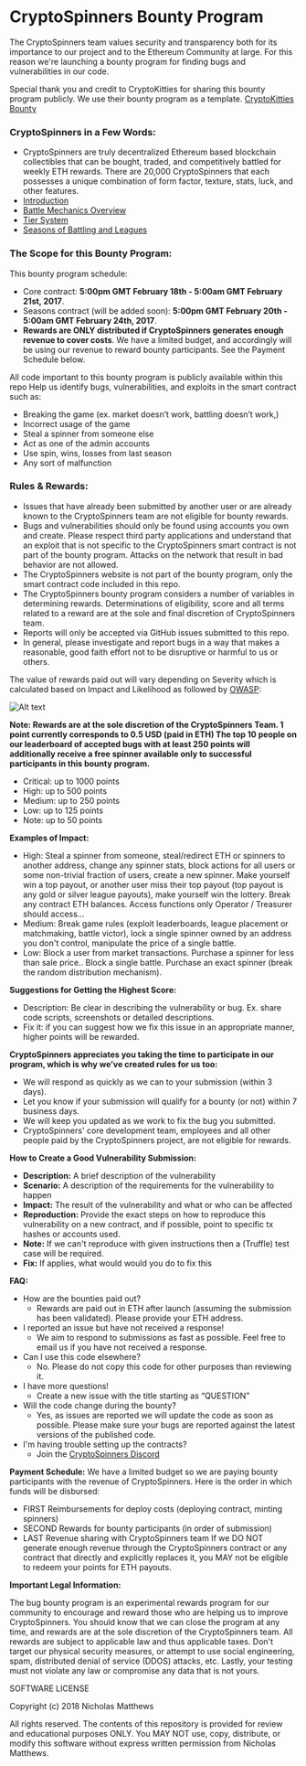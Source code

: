 # CryptoSpinners Bounty Program
The CryptoSpinners team values security and transparency both for its importance to our project and to the Ethereum Community at large. For this reason we're launching a bounty program for finding bugs and vulnerabilities in our code.

Special thank you and credit to CryptoKitties for sharing this bounty program publicly. We use their bounty program as a template. [CryptoKitties Bounty](https://github.com/axiomzen/cryptokitties-bounty)

### CryptoSpinners in a Few Words:

- CryptoSpinners are truly decentralized Ethereum based blockchain collectibles that can be bought, traded, and competitively battled for weekly ETH rewards. There are 20,000 CryptoSpinners that each possesses a unique combination of form factor, texture, stats, luck, and other features.
- [Introduction](https://medium.com/@cryptospinners.io/introducing-cryptospinners-collect-trade-and-battle-fidget-spinners-on-the-ethereum-network-2fd8315665f3)
- [Battle Mechanics Overview](https://medium.com/@cryptospinners.io/cryptospinners-battle-mechanics-explained-5d85d7a0163f)
- [Tier System](https://medium.com/@cryptospinners.io/cryptospinners-tier-system-explained-71c149d34493)
- [Seasons of Battling and Leagues](https://medium.com/@cryptospinners.io/cryptospinners-leagues-leaderboards-and-payouts-explained-c7912aa128e4)

### The Scope for this Bounty Program:

This bounty program schedule:
- Core contract: <b>5:00pm GMT February 18th - 5:00am GMT February 21st, 2017</b>.
- Seasons contract (will be added soon): <b>5:00pm GMT February 20th - 5:00am GMT February 24th, 2017</b>.
- **Rewards are ONLY distributed if CryptoSpinners generates enough revenue to cover costs**. We have a limited budget, and accordingly will be using our revenue to reward bounty participants. See the Payment Schedule below.

All code important to this bounty program is publicly available within this repo
Help us identify bugs, vulnerabilities, and exploits in the smart contract such as:
- Breaking the game (ex. market doesn’t work, battling doesn’t work,)
- Incorrect usage of the game
- Steal a spinner from someone else
- Act as one of the admin accounts
- Use spin, wins, losses from last season
- Any sort of malfunction

### Rules & Rewards:

- Issues that have already been submitted by another user or are already known to the CryptoSpinners team are not eligible for bounty rewards.
- Bugs and vulnerabilities should only be found using accounts you own and create. Please respect third party applications and understand that an exploit that is not specific to the CryptoSpinners smart contract is not part of the bounty program. Attacks on the network that result in bad behavior are not allowed.
- The CryptoSpinners website is not part of the bounty program, only the smart contract code included in this repo.
- The CryptoSpinners bounty program considers a number of variables in determining rewards. Determinations of eligibility, score and all terms related to a reward are at the sole and final discretion of CryptoSpinners team.
- Reports will only be accepted via GitHub issues submitted to this repo.
- In general, please investigate and report bugs in a way that makes a reasonable, good faith effort not to be disruptive or harmful to us or others.

The value of rewards paid out will vary depending on Severity which is calculated based on Impact and Likelihood as followed by  [OWASP](https://www.owasp.org/index.php/OWASP_Risk_Rating_Methodology):

![Alt text](https://github.com/axiomzen/cryptokitties-bounty/blob/master/owasp_w600.png)

<b>Note: Rewards are at the sole discretion of the CryptoSpinners Team. 1 point currently corresponds to 0.5 USD (paid in ETH) The top 10 people on our leaderboard of accepted bugs with at least 250 points will additionally receive a free spinner available only to successful participants in this bounty program.</b>

- Critical: up to 1000 points
- High: up to 500 points
- Medium: up to 250 points
- Low: up to 125 points
- Note: up to 50 points

<b> Examples of Impact: </b>
- High: Steal a spinner from someone, steal/redirect ETH or spinners to another address, change any spinner stats, block actions for all users or some non-trivial fraction of users, create a new spinner. Make yourself win a top payout, or another user miss their top payout (top payout is any gold or silver league payouts), make yourself win the lottery. Break any contract ETH balances. Access functions only Operator / Treasurer should access...
- Medium: Break game rules (exploit leaderboards, league placement or matchmaking, battle victor), lock a single spinner owned by an address you don't control, manipulate the price of a single battle.
- Low: Block a user from market transactions. Purchase a spinner for less than sale price.. Block a single battle. Purchase an exact spinner (break the random distribution mechanism).

<b>Suggestions for Getting the Highest Score:</b>
- Description: Be clear in describing the vulnerability or bug. Ex. share code scripts, screenshots or detailed descriptions.
- Fix it: if you can suggest how we fix this issue in an appropriate manner, higher points will be rewarded.

<b>CryptoSpinners appreciates you taking the time to participate in our program, which is why we’ve created rules for us too:</b>  
- We will respond as quickly as we can to your submission (within 3 days).
- Let you know if your submission will qualify for a bounty (or not) within 7 business days.
- We will keep you updated as we work to fix the bug you submitted.
- CryptoSpinners' core development team, employees and all other people paid by the CryptoSpinners project, are not eligible for rewards.

<b>How to Create a Good Vulnerability Submission:</b>
- <b>Description:</b> A brief description of the vulnerability
- <b>Scenario:</b> A description of the requirements for the vulnerability to happen
- <b>Impact:</b> The result of the vulnerability and what or who can be affected
- <b>Reproduction:</b> Provide the exact steps on how to reproduce this vulnerability on a new contract, and if possible, point to specific tx hashes or accounts used.
- <b>Note:</b> If we can't reproduce with given instructions then a (Truffle) test case will be required.
- <b>Fix:</b> If applies, what would would you do to fix this

<b>FAQ:</b>
- How are the bounties paid out?
  - Rewards are paid out in ETH after launch (assuming the submission has been validated). Please provide your ETH address.
- I reported an issue but have not received a response!
  - We aim to respond to submissions as fast as possible. Feel free to email us if you have not received a response.
- Can I use this code elsewhere?
  - No. Please do not copy this code for other purposes than reviewing it.  
- I have more questions!
  - Create a new issue with the title starting as “QUESTION”
- Will the code change during the bounty?
  - Yes, as issues are reported we will update the code as soon as possible. Please make sure your bugs are reported against the latest versions of the published code.
- I'm having trouble setting up the contracts?
  - Join the [CryptoSpinners Discord](https://discord.gg/wbRas2Q)

<b>Payment Schedule:</b>
We have a limited budget so we are paying bounty participants with the revenue of CryptoSpinners. Here is the order in which funds will be disbursed:
- FIRST Reimbursements for deploy costs (deploying contract, minting spinners)
- SECOND Rewards for bounty participants (in order of submission)
- LAST Revenue sharing with CryptoSpinners team
If we DO NOT generate enough revenue through the CryptoSpinners contract or any contract that directly and explicitly
replaces it, you MAY not be eligible to redeem your points for ETH payouts.

<b>Important Legal Information:</b>

The bug bounty program is an experimental rewards program for our community to encourage and reward those who are helping us to improve CryptoSpinners. You should know that we can close the program at any time, and rewards are at the sole discretion of the CryptoSpinners team. All rewards are subject to applicable law and thus applicable taxes. Don't target our physical security measures, or attempt to use social engineering, spam, distributed denial of service (DDOS) attacks, etc. Lastly, your testing must not violate any law or compromise any data that is not yours.

SOFTWARE LICENSE

Copyright (c) 2018 Nicholas Matthews

All rights reserved. The contents of this repository is provided for review and educational purposes ONLY. You MAY NOT use, copy, distribute, or modify this software without express written permission from Nicholas Matthews.

